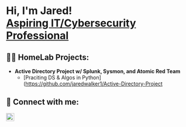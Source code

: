 <h1>Hi, I'm Jared! <br/><a href="https://www.linkedin.com/in/joshmadakor/">Aspiring IT/Cybersecurity Professional</a> </h1>

<h2>👨‍💻 HomeLab Projects:</h2>

- <b>Active Directory Project w/ Splunk, Sysmon, and Atomic Red Team</b>
  - [Praciting DS & Algos in Python](https://github.com/jaredwalker1/Active-Directory-Project

<h2> 🤳 Connect with me:</h2>


[<img align="left" alt="JoshMadakor | LinkedIn" width="22px" src="https://cdn.jsdelivr.net/npm/simple-icons@v3/icons/linkedin.svg" />][linkedin]



[linkedin]: https://linkedin.com/in/jaredwalker1
